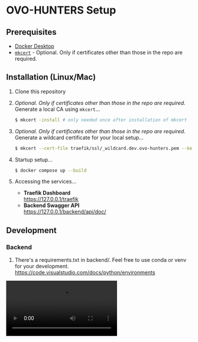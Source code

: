 # OVO-HUNTERS Setup

## Prerequisites
- [Docker Desktop](https://www.docker.com/products/docker-desktop/)
- [`mkcert`](https://github.com/FiloSottile/mkcert) - Optional. Only if certificates other than those in the repo are required. 

## Installation (Linux/Mac)
1. Clone this repository

2. *Optional. Only if certificates other than those in the repo are required.*<br>Generate a local CA using `mkcert`...

    ```bash
    $ mkcert -install # only needed once after installation of mkcert
    ```

3. *Optional. Only if certificates other than those in the repo are required.*<br>Generate a wildcard certificate for your local setup...

    ```bash
    $ mkcert --cert-file traefik/ssl/_wildcard.dev.ovo-hunters.pem --key-file traefik/ssl/_wildcard.dev.ovo-hunters-key.pem '*.dev.ovo-hunters'
    ```


5. Startup setup...
    ```bash
    $ docker compose up --build
    ```

6. Accessing the services...
    - **Traefik Dashboard** <br> https://127.0.0.1/traefik
    - **Backend Swagger API** <br> https://127.0.0.1/backend/api/doc/



## Development

### Backend
1. There's a requirements.txt in backend/. Feel free to use conda or venv for your development.<br>https://code.visualstudio.com/docs/python/environments

![Video](StartHack24.mp4)
